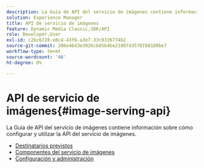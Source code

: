 ```yaml
---
description: La Guía de API del servicio de imágenes contiene información sobre cómo configurar y utilizar la API del servicio de imágenes.
solution: Experience Manager
title: API de servicio de imágenes
feature: Dynamic Media Classic,SDK/API
role: Developer,User
exl-id: c2bc6728-e8c4-43f6-a3e7-33c9336774b2
source-git-commit: 206e4643e3926cb85b4be2189743578f88180be7
workflow-type: tm+mt
source-wordcount: '46'
ht-degree: 0%

---
```


# API de servicio de imágenes{#image-serving-api}

La Guía de API del servicio de imágenes contiene información sobre cómo configurar y utilizar la API del servicio de imágenes.

* [Destinatarios previstos](c-intended-audience.md)
* [Componentes del servicio de imágenes](r-components.md)
* [Configuración y administración](c-configuration-and-administration/c-configuration-and-administration.md)
